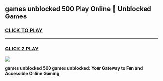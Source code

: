 
## games unblocked 500 Play Online 👋 Unblocked Games
<h3>
<a href="https://premium.freeplayer.one?title=games_unblocked_500&ref=19F">CLICK TO PLAY</a></h3>
<hr>

<h3>
<a href="https://premium.freeplayer.one?title=games_unblocked_500&ref=19F">CLICK 2 PLAY</a>
  
</h3>

<a href="https://premium.freeplayer.one?title=games_unblocked_500&ref=19F"><img src="https://clearcache.store/games.png"></a>


**games unblocked 500 games unblocked: Your Gateway to Fun and Accessible Online Gaming**
